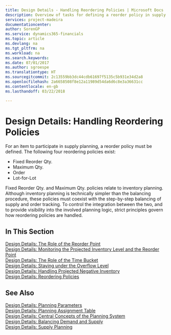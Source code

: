 ```yaml
---
title: Design Details - Handling Reordering Policies | Microsoft Docs
description: Overview of tasks for defining a reorder policy in supply planning.
services: project-madeira
documentationcenter: 
author: SorenGP
ms.service: dynamics365-financials
ms.topic: article
ms.devlang: na
ms.tgt_pltfrm: na
ms.workload: na
ms.search.keywords: 
ms.date: 07/01/2017
ms.author: sgroespe
ms.translationtype: HT
ms.sourcegitcommit: 2c13559bb3dc44cdb61697f5135c5b931e34d2a8
ms.openlocfilehash: 2a6658508f8e12a11989d54da6d6c8e3a36631cc
ms.contentlocale: en-gb
ms.lasthandoff: 03/22/2018

---
```

# <a name="design-details-handling-reordering-policies"></a>Design Details: Handling Reordering Policies
For an item to participate in supply planning, a reorder policy must be defined. The following four reordering policies exist:  
  
* Fixed Reorder Qty.  
* Maximum Qty.  
* Order  
* Lot-for-Lot  
  
Fixed Reorder Qty. and Maximum Qty. policies relate to inventory planning. Although inventory planning is technically simpler than the balancing procedure, these policies must coexist with the step-by-step balancing of supply and order tracking. To control the integration between the two, and to provide visibility into the involved planning logic, strict principles govern how reordering policies are handled.  
  
## <a name="in-this-section"></a>In This Section  
[Design Details: The Role of the Reorder Point](design-details-the-role-of-the-reorder-point.md)  
[Design Details: Monitoring the Projected Inventory Level and the Reorder Point](design-details-monitoring-the-projected-inventory-level-and-the-reorder-point.md)  
[Design Details: The Role of the Time Bucket](design-details-the-role-of-the-time-bucket.md)  
[Design Details: Staying under the Overflow Level](design-details-staying-under-the-overflow-level.md)  
[Design Details: Handling Projected Negative Inventory](design-details-handling-projected-negative-inventory.md)  
[Design Details: Reordering Policies](design-details-reordering-policies.md)  
  
## <a name="see-also"></a>See Also  
[Design Details: Planning Parameters](design-details-planning-parameters.md)   
[Design Details: Planning Assignment Table](design-details-planning-assignment-table.md)   
[Design Details: Central Concepts of the Planning System](design-details-central-concepts-of-the-planning-system.md)   
[Design Details: Balancing Demand and Supply](design-details-balancing-demand-and-supply.md)   
[Design Details: Supply Planning](design-details-supply-planning.md)
